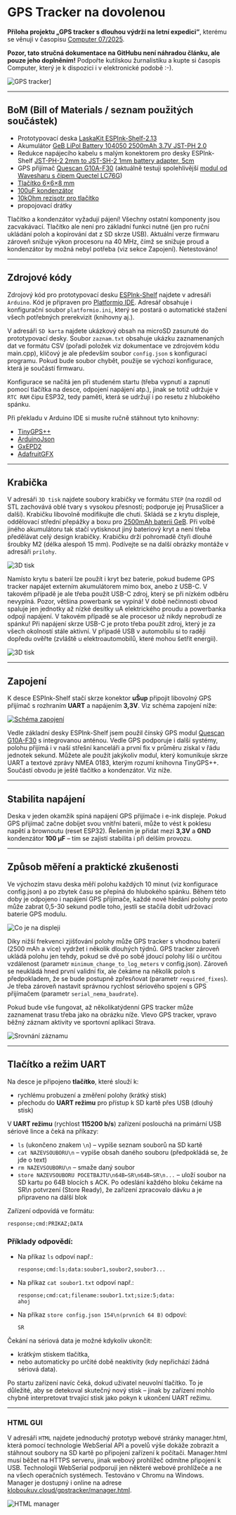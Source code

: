 # GPS Tracker na dovolenou

**Příloha projektu „GPS tracker s dlouhou výdrží na letní expedici“**, kterému se věnuji v časopisu [Computer 07/2025](https://www.ikiosek.cz/computer).

**Pozor, tato stručná dokumentace na GitHubu není náhradou článku, ale pouze jeho doplněním!** Podpořte kutilskou žurnalistiku a kupte si časopis Computer, který je k dispozici i v elektronické podobě :-).

![GPS tracker](prilohy/krabicka.jpg)]

---

## BoM (Bill of Materials / seznam použitých součástek)
- Prototypovací deska [LaskaKit ESPInk-Shelf-2.13](https://www.laskakit.cz/laskakit-espink-shelf-213-esp32-e-paper/)
- Akumulátor [GeB LiPol Battery 104050 2500mAh 3.7V JST-PH 2.0](https://www.laskakit.cz/baterie-li-po-3-7v-2000mah-lipo/)
- Redukce napájecího kabelu s malým konektorem pro desky ESPInk-Shelf [JST-PH-2 2mm to JST-SH-2 1mm battery adapter, 5cm](https://www.laskakit.cz/jst-ph-2-2mm-do-jst-sh-2-1mm-adapter-pro-baterie/)
- GPS přijímač [Quescan G10A-F30](https://www.aliexpress.com/item/1005005621100756.html) (aktuálně testuji spolehlivější [modul od Wavesharu s čipem Quectel LC76G](https://www.waveshare.com/lc76g-gnss-module.htm))
- [Tlačítko 6×6×8 mm](https://www.laskakit.cz/tlacitko-6x6x8mm/)
- [100uF kondenzátor](https://www.laskakit.cz/aishi-ers1vm101e12ot-100uf-20--35v-kondenzator-elektrolyticky/)
- [10kOhm rezisotr pro tlačítko](https://www.laskakit.cz/futaba-1-4w-odpor-10k-5/)
- propojovací drátky

Tlačítko a kondenzátor vyžadují pájení! Všechny ostatní komponenty jsou zacvakávací. Tlačítko ale není pro základní funkci nutné (jen pro ruční ukládání poloh a kopírování dat z SD skrze USB). Aktuální verze firmwaru zároveň snižuje výkon procesoru na 40 MHz, čímž se snižuje proud a kondenzátor by možná nebyl potřeba (viz sekce Zapojení). Netestováno!

---

## Zdrojové kódy

Zdrojový kód pro prototypovací desku [ESPInk-Shelf](https://www.laskakit.cz/en/laskakit-espink-shelf-213-esp32-e-paper/) najdete v adresáři `Arduino`. Kód je připraven pro [Platformio IDE](https://platformio.org/platformio-ide). Adresář obsahuje i konfigurační soubor `platformio.ini`, který se postará o automatické stažení všech potřebných prerekvizit (knihovny aj.).

V adresáři `SD karta` najdete ukázkový obsah na microSD zasunuté do prototypovací desky. Soubor `zaznam.txt` obsahuje ukázku zaznamenaných dat ve formátu CSV (pořadí položek viz dokumentace ve zdrojovém kódu main.cpp), klíčový je ale především soubor `config.json` s konfigurací programu. Pokud bude soubor chybět, použije se výchozí konfigurace, která je součástí firmwaru.

Konfigurace se načítá jen při studeném startu (třeba vypnutí a zapnutí pomocí tlačítka na desce, odpojení napájení atp.), jinak se totiž udržuje v `RTC RAM` čipu ESP32, tedy paměti, která se udržují i po resetu z hlubokého spánku. 

Při překladu v Arduino IDE si musíte ručně stáhnout tyto knihovny:

- [TinyGPS++](https://github.com/mikalhart/TinyGPSPlus)
- [ArduinoJson](https://arduinojson.org/)
- [GxEPD2](https://github.com/ZinggJM/GxEPD2)
- [AdafruitGFX](https://github.com/adafruit/Adafruit-GFX-Library)

---

## Krabička

V adresáři `3D tisk` najdete soubory krabičky ve formátu `STEP` (na rozdíl od STL zachovává oblé tvary s vysokou přesností; podporuje jej PrusaSlicer a další). Krabičku libovolně modifikujte dle chuti. Skládá se z krytu displeje, oddělovací střední přepážky a boxu pro [2500mAh baterii GeB](https://www.laskakit.cz/en/baterie-li-po-3-7v-2000mah-lipo/). Při volbě jiného akumulátoru tak stačí vytisknout jiný bateriový kryt a není třeba předělávat celý design krabičky. Krabičku drží pohromadě čtyři dlouhé šroubky M2 (délka alespoň 15 mm). Podívejte se na další obrázky montáže v adresáři `prilohy`.

![3D tisk](prilohy/krabicka.png)

Namísto krytu s baterií lze použít i kryt bez baterie, pokud budeme GPS tracker napájet externím akumulátorem mimo box, anebo z USB-C. V takovém případě je ale třeba použít USB-C zdroj, který se při nízkém odběru nevypíná. Pozor, většina powerbank se vypíná! V době nečinnosti obvod spaluje jen jednotky až nízké desítky uA elektrického proudu a powerbanka odpojí napájení. V takovém případě se ale procesor už nikdy neprobudí ze spánku! Při napájení skrze USB-C je proto třeba použít zdroj, který je za všech okolností stále aktivní. V případě USB v automobilu si to raději dopředu ověřte (zvláště u elektroautomobilů, které mohou šetřit energii). 

![3D tisk](prilohy/krabicka2.png)

---

## Zapojení

K desce ESPInk-Shelf stačí skrze konektor **uŠup** připojit libovolný GPS přijímač s rozhraním **UART** a napájením **3,3V**. Viz schéma zapojení níže:

[![Schéma zapojení](prilohy/schema_male.png)](prilohy/schema.png)

Vedle základní desky ESPInk-Shelf jsem použil čínský GPS modul [Quescan G10A-F30](https://www.aliexpress.com/item/1005005621100756.html) s integrovanou anténou. Vedle GPS podporuje i další systémy, polohu přijímá i v naší střešní kanceláři a první fix v průměru získal v řádu jednotek sekund. Můžete ale použít jakýkoliv modul, který komunikuje skrze UART a textové zprávy NMEA 0183, kterým rozumí knihovna TinyGPS++. Součástí obvodu je ještě tlačítko a kondenzátor. Viz níže.

---

## Stabilita napájení

Deska v jeden okamžik spíná napájení GPS přijímače i e-ink displeje. Pokud GPS přijímač začne dobíjet svou vnitřní baterii, může to vést k poklesu napětí a brownoutu (reset ESP32). Řešením je přidat mezi **3,3V** a **GND** kondenzátor **100 µF** – tím se zajistí stabilita i při delším provozu.

---
## Způsob měření a praktické zkušenosti

Ve výchozím stavu deska měří polohu každých 10 minut (viz konfigurace config.json) a po zbytek času se přepíná do hlubokého spánku. Během této doby je odpojeno i napájení GPS přijímače, každé nové hledání polohy proto může zabrat 0,5-30 sekund podle toho, jestli se stačila dobít udržovací baterie GPS modulu.

![Co je na displeji](prilohy/displej.png)

Díky nižší frekvenci zjišťování polohy může GPS tracker s vhodnou baterií (2500 mAh a více) vydržet i několik dlouhých týdnů. GPS tracker zároveň ukládá polohu jen tehdy, pokud se dvě po sobě jdoucí polohy liší o určitou vzdálenost (parametr `minimum_change_to_log_meters` v config.json). Zároveň se neukládá hned první validní fix, ale čekáme na několik poloh s předpokladem, že se bude postupně zpřesňovat (parametr `required_fixes`). Je třeba zároveň nastavit správnou rychlost sériového spojení s GPS přijímačem (parametr `serial_nema_baudrate`).

Pokud bude vše fungovat, až několikatýdenní GPS tracker může zaznamenat trasu třeba jako na obrázku níže. Vlevo GPS tracker, vpravo běžný záznam aktivity ve sportovní aplikaci Strava.

![Srovnání záznamu](prilohy/srovnani1.png)

---

## Tlačítko a režim UART

Na desce je připojeno **tlačítko**, které slouží k:

- rychlému probuzení a změření polohy (krátký stisk)
- přechodu do **UART režimu** pro přístup k SD kartě přes USB (dlouhý stisk)

V **UART režimu** (rychlost **115200 b/s**) zařízení poslouchá na primární USB sériové lince a čeká na příkazy:

- `ls` (ukončeno znakem `\n`) – vypíše seznam souborů na SD kartě  
- `cat NAZEVSOUBORU\n` – vypíše obsah daného souboru (předpokládá se, že jde o text)  
- `rm NAZEVSOUBORU\n` – smaže daný soubor
- `store NAZEVSOUBORU POCETBAJTU\n64B←SR\n64B←SR\n...` – uloží soubor na SD kartu po 64B blocích s ACK. Po odeslání každého bloku čekáme na SR\n potvrzení (Store Ready), že zařízení zpracovalo dávku a je připraveno na dálší blok

Zařízení odpovídá ve formátu:

```
response;cmd:PRIKAZ;DATA
```

### Příklady odpovědí:

- Na příkaz `ls` odpoví např.:
  ```
  response;cmd:ls;data:soubor1,soubor2,soubor3...
  ```

- Na příkaz `cat soubor1.txt` odpoví např.:
  ```
  response;cmd:cat;filename:soubor1.txt;size:5;data:
  ahoj
  ```

- Na příkaz `store config.json 154\n(prvních 64 B)` odpoví:
  ```
  SR
  ```

Čekání na sériová data je možné kdykoliv ukončit:

- krátkým stiskem tlačítka,
- nebo automaticky po určité době neaktivity (kdy nepřichází žádná sériová data).

Po startu zařízení navíc čeká, dokud uživatel neuvolní tlačítko. To je důležité, aby se detekoval skutečný nový stisk – jinak by zařízení mohlo chybně interpretovat trvající stisk jako pokyn k ukončení UART režimu.

---

### HTML GUI

V adresáři `HTML` najdete jednoduchý prototyp webové stránky manager.html, která pomocí technologie WebSerial API a povelů výše dokáže zobrazit a stáhnout soubory na SD kartě po připojení zařízení k počítači. Manager.html musí běžet na HTTPS serveru, jinak webový prohlížeč odmítne připojení k USB. Technologii WebSerial podporují jen některé webové prohlížeče a ne na všech operačních systémech. Testováno v Chromu na Windows. Manager je dostupný i online na adrese [kloboukuv.cloud/gpstracker/manager.html](https://kloboukuv.cloud/gpstracker/manager.html).

![HTML manager](prilohy/manager.png)

